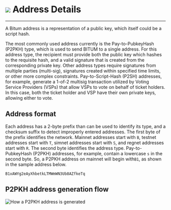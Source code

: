 # <img class="bitum-icon" src="/img/bitum-icons/Transactions.svg" /> Address Details

---

A Bitum address is a representation of a public key, which itself could be a script hash.

The most commonly used address currently is the Pay-to-PubkeyHash (P2PKH) type, which is used to send BITUM to a single address. For this address type, the recipient must provide both the public key which hashes to the requisite hash, and a valid signature that is created from the corresponding private key. Other address types require signatures from multiple parties (multi-sig), signatures created within specified time limits, or other more complex constraints. Pay-to-Script-Hash (P2SH) addresses, for example, generate a 1-of-2 multisig transaction utilized by Voting Service Providers (VSPs) that allow VSPs to vote on behalf of ticket holders. In this case, both the ticket holder and VSP have their own private keys, allowing either to vote.

## Address format

Each address has a 2-byte prefix than can be used to identify its type, and a checksum suffix to detect improperly entered addresses. The first byte of the prefix identifies the network. Mainnet addresses start with `B`, testnet addresses start with `T`, simnet addresses start with `S`, and regnet addresses start with `R`. The second byte identifies the address type. Pay-to-PubkeyHash (P2PKH) addresses, for example, contain a lowercase `s` in the second byte. So, a P2PKH address on mainnet will begin with`B1`, as shown in the sample address below.  

```B1xAWYg2eAyXhbetkLTMWmWN3Ub8AZfkeTq```

## P2PKH address generation flow

![How a P2PKH address is generated](/img/p2pkh_address_gen.png)
